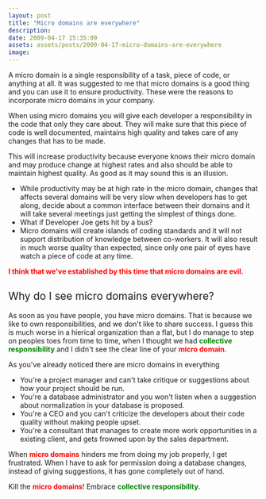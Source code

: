 ```yaml
---
layout: post
title: "Micro domains are everywhere"
description:
date: 2009-04-17 15:35:09
assets: assets/posts/2009-04-17-micro-domains-are-everywhere
image: 
---
```


A micro domain is a single responsibility of a task, piece of code, or anything at all. It was suggested to me that micro domains is a good thing and you can use it to ensure productivity. These were the reasons to incorporate micro domains in your company.

When using micro domains you will give each developer a responsibility in the code that only they care about. They will make sure that this piece of code is well documented, maintains high quality and takes care of any changes that has to be made.

This will increase productivity because everyone knows their micro domain and may produce change at highest rates and also should be able to maintain highest quality. As good as it may sound this is an illusion.
<ul>
 <li>While productivity may be at high rate in the micro domain, changes that affects several domains will be very slow when developers has to get along, decide about a common interface between their domains and it will take several meetings just getting the simplest of things done.</li>
 <li>What if Developer Joe gets hit by a bus?</li>
 <li> Micro domains will create islands of coding standards and it will not support distribution of knowledge between co-workers. It will also result in much worse quality than expected, since only one pair of eyes have watch a piece of code at any time.</li>
</ul>
<strong><span style="color: #ff0000;">I think that we've established by this time that micro domains are evil. </span></strong>
<h2><span style="font-weight: normal;">Why do I see micro domains everywhere?</span></h2>
As soon as you have people, you have micro domains. That is because we like to own responsibilities, and we don't like to share success. I guess this is much worse in a hierical organization than a flat, but I do manage to step on peoples toes from time to time, when I thought we had <span style="color: #008000;"><strong>collective responsibility</strong></span> and I didn't see the clear line of your <span style="color: #ff0000;"><strong>micro domain</strong></span>.

As you've already noticed there are micro domains in everything
<ul>
 <li>You're a project manager and can't take critique or suggestions about how your project should be run.</li>
 <li>You're a database administrator and you won't listen when a suggestion about normalization in your database is proposed.</li>
 <li>You're a CEO and you can't criticize the developers about their code quality without making people upset.</li>
 <li>You're a consultant that manages to create more work opportunities in a existing client, and gets frowned upon by the sales department.</li>
</ul>
When <span style="color: #ff0000;"><strong>micro domains</strong></span> hinders me from doing my job properly, I get frustrated. When I have to ask for permission doing a database changes, instead of giving suggestions, it has gone completely out of hand.

Kill the <span style="color: #ff0000;"><strong>micro domains</strong></span>!
Embrace <span style="color: #808000;"><strong><span style="color: #008000;">collective responsibility</span></strong></span>.

